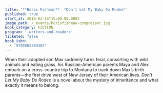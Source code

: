 ```yaml
---
title: '**Boris Fishman**  *Don’t Let My Baby Do Rodeo*'
published: true
start_at: 2016-03-16T19:00:00.000Z
image_path: /_events/borisfishman-compressor.jpg
book_category: FICTION
program: '-writers-and-readers'
ticketed: false
book_isbn:
  - '9780062384362'
---
```



When their adopted son Max suddenly turns feral, consorting with wild animals and eating grass, his Russian-American parents Maya and Alex embark on a cross-country trip to Montana to track down Max’s birth parents—the first drive west of New Jersey of their American lives. *Don’t Let My Baby Do Rodeo* is a novel about the mystery of inheritance and what exactly it means to belong.